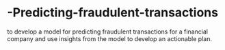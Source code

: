 # -Predicting-fraudulent-transactions
to develop a model for predicting fraudulent transactions for a  financial company and use insights from the model to develop an actionable plan.

